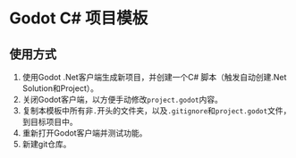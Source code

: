 ﻿# Godot C# 项目模板

## 使用方式

1. 使用Godot .Net客户端生成新项目，并创建一个C# 脚本（触发自动创建.Net Solution和Project）。
2. 关闭Godot客户端，以方便手动修改`project.godot`内容。
3. 复制本模板中所有非`.`开头的文件夹，以及`.gitignore`和`project.godot`文件，到目标项目中。
4. 重新打开Godot客户端并测试功能。
5. 新建git仓库。